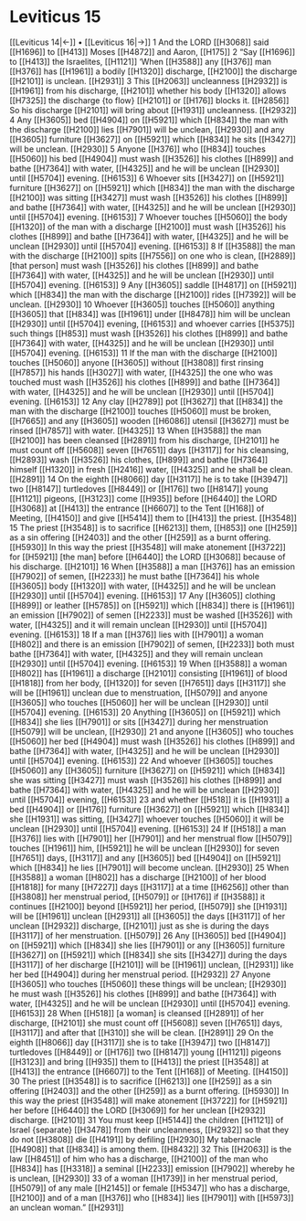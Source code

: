 # Leviticus 15
[[Leviticus 14|←]] • [[Leviticus 16|→]]
1 And the LORD [[H3068]] said [[H1696]] to [[H413]] Moses [[H4872]] and Aaron, [[H175]] 
2 “Say [[H1696]] to [[H413]] the Israelites, [[H1121]] ‘When [[H3588]] any [[H376]] man [[H376]] has [[H1961]] a bodily [[H1320]] discharge, [[H2100]] the discharge [[H2101]] is unclean. [[H2931]] 
3 This [[H2063]] uncleanness [[H2932]] is [[H1961]] from his discharge, [[H2101]] whether his body [[H1320]] allows [[H7325]] the discharge {to flow} [[H2101]] or [[H176]] blocks it. [[H2856]] So his discharge [[H2101]] will bring about [[H1931]] uncleanness. [[H2932]] 
4 Any [[H3605]] bed [[H4904]] on [[H5921]] which [[H834]] the man with the discharge [[H2100]] lies [[H7901]] will be unclean, [[H2930]] and any [[H3605]] furniture [[H3627]] on [[H5921]] which [[H834]] he sits [[H3427]] will be unclean. [[H2930]] 
5 Anyone [[H376]] who [[H834]] touches [[H5060]] his bed [[H4904]] must wash [[H3526]] his clothes [[H899]] and bathe [[H7364]] with water, [[H4325]] and he will be unclean [[H2930]] until [[H5704]] evening. [[H6153]] 
6 Whoever sits [[H3427]] on [[H5921]] furniture [[H3627]] on [[H5921]] which [[H834]] the man with the discharge [[H2100]] was sitting [[H3427]] must wash [[H3526]] his clothes [[H899]] and bathe [[H7364]] with water, [[H4325]] and he will be unclean [[H2930]] until [[H5704]] evening. [[H6153]] 
7 Whoever touches [[H5060]] the body [[H1320]] of the man with a discharge [[H2100]] must wash [[H3526]] his clothes [[H899]] and bathe [[H7364]] with water, [[H4325]] and he will be unclean [[H2930]] until [[H5704]] evening. [[H6153]] 
8 If [[H3588]] the man with the discharge [[H2100]] spits [[H7556]] on one who is clean, [[H2889]] [that person] must wash [[H3526]] his clothes [[H899]] and bathe [[H7364]] with water, [[H4325]] and he will be unclean [[H2930]] until [[H5704]] evening. [[H6153]] 
9 Any [[H3605]] saddle [[H4817]] on [[H5921]] which [[H834]] the man with the discharge [[H2100]] rides [[H7392]] will be unclean. [[H2930]] 
10 Whoever [[H3605]] touches [[H5060]] anything [[H3605]] that [[H834]] was [[H1961]] under [[H8478]] him will be unclean [[H2930]] until [[H5704]] evening, [[H6153]] and whoever carries [[H5375]] such things [[H853]] must wash [[H3526]] his clothes [[H899]] and bathe [[H7364]] with water, [[H4325]] and he will be unclean [[H2930]] until [[H5704]] evening. [[H6153]] 
11 If the man with the discharge [[H2100]] touches [[H5060]] anyone [[H3605]] without [[H3808]] first rinsing [[H7857]] his hands [[H3027]] with water, [[H4325]] the one who was touched must wash [[H3526]] his clothes [[H899]] and bathe [[H7364]] with water, [[H4325]] and he will be unclean [[H2930]] until [[H5704]] evening. [[H6153]] 
12 Any clay [[H2789]] pot [[H3627]] that [[H834]] the man with the discharge [[H2100]] touches [[H5060]] must be broken, [[H7665]] and any [[H3605]] wooden [[H6086]] utensil [[H3627]] must be rinsed [[H7857]] with water. [[H4325]] 
13 When [[H3588]] the man [[H2100]] has been cleansed [[H2891]] from his discharge, [[H2101]] he must count off [[H5608]] seven [[H7651]] days [[H3117]] for his  cleansing, [[H2893]] wash [[H3526]] his clothes, [[H899]] and bathe [[H7364]] himself [[H1320]] in fresh [[H2416]] water, [[H4325]] and he shall be clean. [[H2891]] 
14 On the eighth [[H8066]] day [[H3117]] he is to take [[H3947]] two [[H8147]] turtledoves [[H8449]] or [[H176]] two [[H8147]] young [[H1121]] pigeons, [[H3123]] come [[H935]] before [[H6440]] the LORD [[H3068]] at [[H413]] the entrance [[H6607]] to the Tent [[H168]] of Meeting, [[H4150]] and give [[H5414]] them to [[H413]] the priest. [[H3548]] 
15 The priest [[H3548]] is to sacrifice [[H6213]] them, [[H853]] one [[H259]] as a sin offering [[H2403]] and the other [[H259]] as a burnt offering. [[H5930]] In this way the priest [[H3548]] will make atonement [[H3722]] for [[H5921]] [the man] before [[H6440]] the LORD [[H3068]] because of his discharge. [[H2101]] 
16 When [[H3588]] a man [[H376]] has an emission [[H7902]] of semen, [[H2233]] he must bathe [[H7364]] his whole [[H3605]] body [[H1320]] with water, [[H4325]] and he will be unclean [[H2930]] until [[H5704]] evening. [[H6153]] 
17 Any [[H3605]] clothing [[H899]] or leather [[H5785]] on [[H5921]] which [[H834]] there is [[H1961]] an emission [[H7902]] of semen [[H2233]] must be washed [[H3526]] with water, [[H4325]] and it will remain unclean [[H2930]] until [[H5704]] evening. [[H6153]] 
18 If a man [[H376]] lies with [[H7901]] a woman [[H802]] and there is an emission [[H7902]] of semen, [[H2233]] both must bathe [[H7364]] with water, [[H4325]] and they will remain unclean [[H2930]] until [[H5704]] evening. [[H6153]] 
19 When [[H3588]] a woman [[H802]] has [[H1961]] a discharge [[H2101]] consisting [[H1961]] of blood [[H1818]] from her body, [[H1320]] for seven [[H7651]] days [[H3117]] she will be [[H1961]] unclean due to menstruation, [[H5079]] and anyone [[H3605]] who touches [[H5060]] her  will be unclean [[H2930]] until [[H5704]] evening. [[H6153]] 
20 Anything [[H3605]] on [[H5921]] which [[H834]] she lies [[H7901]] or sits [[H3427]] during her menstruation [[H5079]] will be unclean, [[H2930]] 
21 and anyone [[H3605]] who touches [[H5060]] her bed [[H4904]] must wash [[H3526]] his clothes [[H899]] and bathe [[H7364]] with water, [[H4325]] and he will be unclean [[H2930]] until [[H5704]] evening. [[H6153]] 
22 And whoever [[H3605]] touches [[H5060]] any [[H3605]] furniture [[H3627]] on [[H5921]] which [[H834]] she was sitting [[H3427]] must wash [[H3526]] his clothes [[H899]] and bathe [[H7364]] with water, [[H4325]] and he will be unclean [[H2930]] until [[H5704]] evening, [[H6153]] 
23 and whether [[H518]] it is [[H1931]] a bed [[H4904]] or [[H176]] furniture [[H3627]] on [[H5921]] which [[H834]] she [[H1931]] was sitting, [[H3427]] whoever touches [[H5060]] it  will be unclean [[H2930]] until [[H5704]] evening. [[H6153]] 
24 If [[H518]] a man [[H376]] lies with [[H7901]] her [[H7901]] and her menstrual flow [[H5079]] touches [[H1961]] him, [[H5921]] he will be unclean [[H2930]] for seven [[H7651]] days, [[H3117]] and any [[H3605]] bed [[H4904]] on [[H5921]] which [[H834]] he lies [[H7901]] will become unclean. [[H2930]] 
25 When [[H3588]] a woman [[H802]] has a discharge [[H2100]] of her blood [[H1818]] for many [[H7227]] days [[H3117]] at a time [[H6256]] other than [[H3808]] her menstrual period, [[H5079]] or [[H176]] if [[H3588]] it continues [[H2100]] beyond [[H5921]] her period, [[H5079]] she [[H1931]] will be [[H1961]] unclean [[H2931]] all [[H3605]] the days [[H3117]] of her unclean [[H2932]] discharge, [[H2101]] just as she is during the days [[H3117]] of her menstruation. [[H5079]] 
26 Any [[H3605]] bed [[H4904]] on [[H5921]] which [[H834]] she lies [[H7901]] or any [[H3605]] furniture [[H3627]] on [[H5921]] which [[H834]] she sits [[H3427]] during the days [[H3117]] of her discharge [[H2101]] will be [[H1961]] unclean, [[H2931]] like her bed [[H4904]] during her menstrual period. [[H2932]] 
27 Anyone [[H3605]] who touches [[H5060]] these things  will be unclean; [[H2930]] he must wash [[H3526]] his clothes [[H899]] and bathe [[H7364]] with water, [[H4325]] and he will be unclean [[H2930]] until [[H5704]] evening. [[H6153]] 
28 When [[H518]] [a woman] is cleansed [[H2891]] of her discharge, [[H2101]] she must count off [[H5608]] seven [[H7651]] days, [[H3117]] and after that [[H310]] she will be clean. [[H2891]] 
29 On the eighth [[H8066]] day [[H3117]] she is to take [[H3947]] two [[H8147]] turtledoves [[H8449]] or [[H176]] two [[H8147]] young [[H1121]] pigeons [[H3123]] and bring [[H935]] them to [[H413]] the priest [[H3548]] at [[H413]] the entrance [[H6607]] to the Tent [[H168]] of Meeting. [[H4150]] 
30 The priest [[H3548]] is to sacrifice [[H6213]] one [[H259]] as a sin offering [[H2403]] and the other [[H259]] as a burnt offering. [[H5930]] In this way the priest [[H3548]] will make atonement [[H3722]] for [[H5921]] her before [[H6440]] the LORD [[H3069]] for her unclean [[H2932]] discharge. [[H2101]] 
31 You must keep [[H5144]] the children [[H1121]] of Israel {separate} [[H3478]] from their uncleanness, [[H2932]] so that they do not [[H3808]] die [[H4191]] by defiling [[H2930]] My tabernacle [[H4908]] that [[H834]] is among them. [[H8432]] 
32 This [[H2063]] is the law [[H8451]] of him who has a discharge, [[H2100]] of the man who [[H834]] has [[H3318]] a seminal [[H2233]] emission [[H7902]] whereby  he is unclean, [[H2930]] 
33 of a woman [[H1739]] in her menstrual period, [[H5079]] of any male [[H2145]] or female [[H5347]] who has a discharge, [[H2100]] and of a man [[H376]] who [[H834]] lies [[H7901]] with [[H5973]] an unclean woman.” [[H2931]] 
